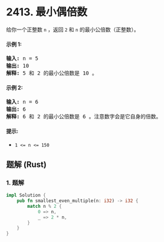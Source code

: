 # 2413. 最小偶倍数
给你一个正整数 `n` ，返回 `2` 和 `n` 的最小公倍数（正整数）。

#### 示例 1:
<pre>
<strong>输入:</strong> n = 5
<strong>输出:</strong> 10
<strong>解释:</strong> 5 和 2 的最小公倍数是 10 。
</pre>

#### 示例 2:
<pre>
<strong>输入:</strong> n = 6
<strong>输出:</strong> 6
<strong>解释:</strong> 6 和 2 的最小公倍数是 6 。注意数字会是它自身的倍数。
</pre>

#### 提示:
* `1 <= n <= 150`

## 题解 (Rust)

### 1. 题解
```Rust
impl Solution {
    pub fn smallest_even_multiple(n: i32) -> i32 {
        match n % 2 {
            0 => n,
            _ => 2 * n,
        }
    }
}
```
